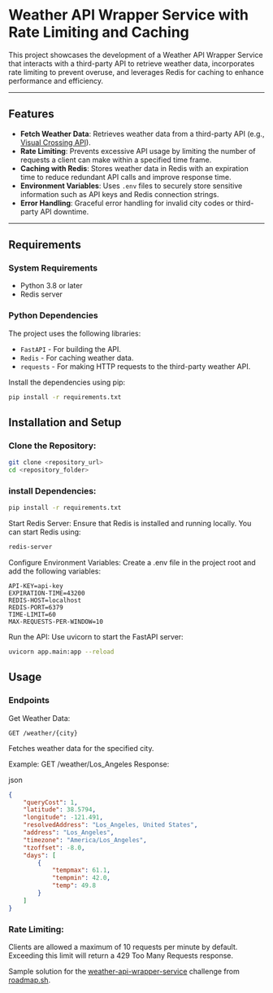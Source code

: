 # Weather API Wrapper Service with Rate Limiting and Caching

This project showcases the development of a Weather API Wrapper Service that interacts with a third-party API to retrieve weather data, incorporates rate limiting to prevent overuse, and leverages Redis for caching to enhance performance and efficiency.

---

## Features

- **Fetch Weather Data**: Retrieves weather data from a third-party API (e.g., [Visual Crossing API](https://www.visualcrossing.com/)).
- **Rate Limiting**: Prevents excessive API usage by limiting the number of requests a client can make within a specified time frame.
- **Caching with Redis**: Stores weather data in Redis with an expiration time to reduce redundant API calls and improve response time.
- **Environment Variables**: Uses `.env` files to securely store sensitive information such as API keys and Redis connection strings.
- **Error Handling**: Graceful error handling for invalid city codes or third-party API downtime.

---

## Requirements

### **System Requirements**
- Python 3.8 or later
- Redis server

### **Python Dependencies**
The project uses the following libraries:
- `FastAPI` - For building the API.
- `Redis` - For caching weather data.
- `requests` - For making HTTP requests to the third-party weather API.

Install the dependencies using pip:
```bash
pip install -r requirements.txt
```

## Installation and Setup
### Clone the Repository:


``` bash
git clone <repository_url>
cd <repository_folder>
```

### install Dependencies:

``` bash
pip install -r requirements.txt
```
Start Redis Server: Ensure that Redis is installed and running locally. You can start Redis using:

``` bash
redis-server
```
Configure Environment Variables: Create a .env file in the project root and add the following variables:

``` env
API-KEY=api-key
EXPIRATION-TIME=43200
REDIS-HOST=localhost
REDIS-PORT=6379
TIME-LIMIT=60
MAX-REQUESTS-PER-WINDOW=10
```

Run the API: Use uvicorn to start the FastAPI server:

``` bash
uvicorn app.main:app --reload
```

## Usage
### Endpoints
Get Weather Data:

```
GET /weather/{city}
```

Fetches weather data for the specified city.

Example: GET /weather/Los_Angeles
Response:

json
```json
{
    "queryCost": 1,
    "latitude": 38.5794,
    "longitude": -121.491,
    "resolvedAddress": "Los_Angeles, United States",
    "address": "Los_Angeles",
    "timezone": "America/Los_Angeles",
    "tzoffset": -8.0,
    "days": [
        {
            "tempmax": 61.1,
            "tempmin": 42.0,
            "temp": 49.8
        }
    ]
}
```

### Rate Limiting:

Clients are allowed a maximum of 10 requests per minute by default.
Exceeding this limit will return a 429 Too Many Requests response.


Sample solution for the [weather-api-wrapper-service](https://roadmap.sh/projects/weather-api-wrapper-service) challenge from [roadmap.sh](https://roadmap.sh/).
